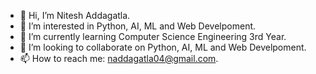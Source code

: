 - 👋 Hi, I’m Nitesh Addagatla.
- 👀 I’m interested in Python, AI, ML and Web Develpoment.
- 🌱 I’m currently learning Computer Science Engineering 3rd Year.
- 💞️ I’m looking to collaborate on Python, AI, ML and Web Develpoment.
- 📫 How to reach me: naddagatla04@gmail.com.

<!---
niteshA04/niteshA04 is a ✨ special ✨ repository because its `README.md` (this file) appears on your GitHub profile.
You can click the Preview link to take a look at your changes.
--->
